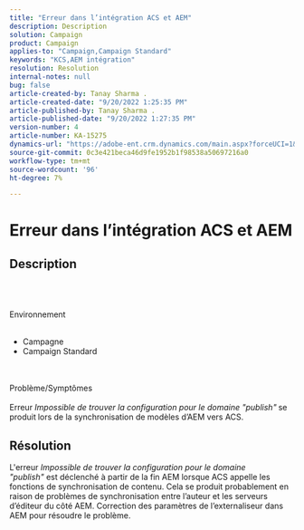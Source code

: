 ```yaml
---
title: "Erreur dans l’intégration ACS et AEM"
description: Description
solution: Campaign
product: Campaign
applies-to: "Campaign,Campaign Standard"
keywords: "KCS,AEM intégration"
resolution: Resolution
internal-notes: null
bug: false
article-created-by: Tanay Sharma .
article-created-date: "9/20/2022 1:25:35 PM"
article-published-by: Tanay Sharma .
article-published-date: "9/20/2022 1:27:35 PM"
version-number: 4
article-number: KA-15275
dynamics-url: "https://adobe-ent.crm.dynamics.com/main.aspx?forceUCI=1&pagetype=entityrecord&etn=knowledgearticle&id=26fe8db1-e738-ed11-9db1-002248086735"
source-git-commit: 0c3e421beca46d9fe1952b1f98538a50697216a0
workflow-type: tm+mt
source-wordcount: '96'
ht-degree: 7%

---
```


# Erreur dans l’intégration ACS et AEM

## Description

<br><br><br>Environnement<br><br>
- Campagne
- Campaign Standard



<br><br>Problème/Symptômes<br><br>
Erreur *Impossible de trouver la configuration pour le domaine &quot;publish&quot;<b>* </b>se produit<b> </b>lors de la synchronisation de modèles d’AEM vers ACS.


## Résolution


L&#39;erreur *Impossible de trouver la configuration pour le domaine &quot;publish&quot;* est déclenché à partir de la fin AEM lorsque ACS appelle les fonctions de synchronisation de contenu. Cela se produit probablement en raison de problèmes de synchronisation entre l’auteur et les serveurs d’éditeur du côté AEM. Correction des paramètres de l’externaliseur dans AEM pour résoudre le problème.


